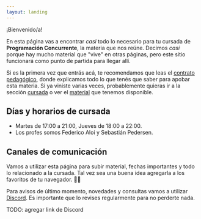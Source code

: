 ```yaml
---
layout: landing
---
```


¡Bienvenido/a!

En esta página vas a encontrar _casi_ todo lo necesario para tu cursada de **Programación Concurrente**, la materia que nos reúne. Decimos _casi_ porque hay mucho material que "vive" en otras páginas, pero este sitio funcionará como punto de partida para llegar allí.

Si es la primera vez que entrás acá, te recomendamos que leas el [contrato pedagógico](/contrato-pedagogico), donde explicamos todo lo que tenés que saber para apobar esta materia. Si ya viniste varias veces, probablemente quieras ir a la sección [cursada](/cursada) o ver el [material](/material) que tenemos disponible.

## Días y horarios de cursada

* Martes de 17:00 a 21:00, Jueves de 18:00 a 22:00.
* Los profes somos Federico Aloi y Sebastián Pedersen.

## Canales de comunicación

Vamos a utilizar esta página para subir material, fechas importantes y todo lo relacionado a la cursada. Tal vez sea una buena idea agregarla a los favoritos de tu navegador. :link::globe_with_meridians:

Para avisos de último momento, novedades y consultas vamos a utilizar [Discord](#). Es importante que lo revises regularmente para no perderte nada.

TODO: agregar link de Discord
